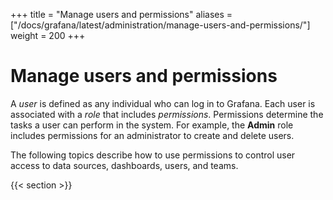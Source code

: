 +++
title = "Manage users and permissions"
aliases = ["/docs/grafana/latest/administration/manage-users-and-permissions/"]
weight = 200
+++

# Manage users and permissions

A _user_ is defined as any individual who can log in to Grafana. Each user is associated with a _role_ that includes _permissions_. Permissions determine the tasks a user can perform in the system. For example, the **Admin** role includes permissions for an administrator to create and delete users.

The following topics describe how to use permissions to control user access to data sources, dashboards, users, and teams.

{{< section >}}
